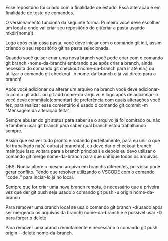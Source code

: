 Esse repositório foi criado com a finalidade de estudo.
Essa alteração é em finalidade de teste de comandos.

O versionamento funciona da seguinte forma:
Primeiro você deve escolher um local a onde vai criar seu repositório do git(criar a pasta usando mkdir[nome]).

Logo após criar essa pasta, você deve iniciar com o comando git init, assim criando o seu repositório git na pasta selecionada. 

Quando você quiser criar uma nova branch você pode criar com o comando git branch -nome-da-branch(lembrando que após criar a branch, ainda necessita do comando git checkout nome-da-branch para ir até ela.) ou utilizar o comando git checkout -b nome-da-branch e já vai direto para a branch!

Após você adicionar ou alterar um arquivo na branch você deve adicionar-lo com o git add . ou git add nome-do-arquivo e logo após de adicionar-lo você deve commitalo(comentar) de preferência com quais alterações você fez, para realizar esse comentário é usado o comando git commit -m "Mensagem da alteração feita"

Sempre abusar do git status para saber se o arquivo já foi comitado ou não e também usar git branch para saber qual branch estou trabalhando sempre.

Assim que estiver tudo pronto e rodando perfeitamente, para eu unir o que foi trabalhado na(s) outra(s) branch(s), eu devo dar o checkout branch main(que isso voltara para a branch principal) e depois eu devo utilizar o comando git merge nome-da-branch para que unifique todos os arquivos.

OBS: Nunca altere o mesmo arquivo em branchs diferentes, pois isso pode gerar conflito. Tendo que resolver utilizando o VSCODE com o comando "code ." para inciar-lo já no local.

Sempre que for criar uma nova branch remota, é necessário que a priveira vez que der git push seja usado o comando git push -u origin nome-da-branch

Para remover uma branch local se usa o comando git branch -d(usado após ser mergeado os arquivos da branch) nome-da-branch e é possível usar -D para forçar o delete

Para remover uma branch remotamente é necessário o comando git push origin --delete nome-da-branch.